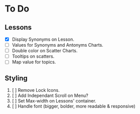 # To Do

## Lessons 

- [X] Display Synonyms on Lesson.
- [ ] Values for Synonyms and Antonyms Charts.
- [ ] Double color on Scatter Charts.
- [ ] Tooltips on scatters.
- [ ] Map value for topics.

## Styling

1. [ ] Remove Lock Icons.
2. [ ] Add Independant Scroll on Menu?
3. [ ] Set Max-width on Lessons' container.
4. [ ] Handle font (bigger, bolder, more readable & responsive)
